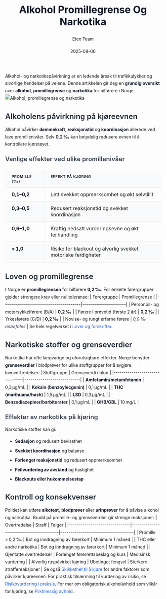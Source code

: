 ﻿---
title: "Alkohol Promillegrense Og Narkotika"
date: 2025-08-06
draft: false
author: "Eteo Team"
description: "Guide to Alkohol Promillegrense Og Narkotika for Norwegian driving theory exam."
categories: ["Driving Theory"]
tags: ["driving", "theory", "safety"]
featured_image: "/blog/alkohol-promillegrense-og-narkotika/alkohol-promillegrense-og-narkotika-image.svg"
---
<style>
/* Base text styling */
.article-content {
  font-family: 'Inter', -apple-system, BlinkMacSystemFont, 'Segoe UI', Roboto, Oxygen, Ubuntu, Cantarell, 'Open Sans', 'Helvetica Neue', sans-serif;
  line-height: 1.6;
  color: #1f2937;
  font-size: 16px;
}
/* Headers */
h1 {
  font-size: 2rem;
  font-weight: 700;
  margin: 2rem 0 1.5rem;
  color: #111827;
}
h2 {
  font-size: 1.5rem;
  font-weight: 600;
  margin: 2rem 0 1rem;
  color: #1f2937;
}
h3 {
  font-size: 1.25rem;
  font-weight: 600;
  margin: 1.5rem 0 0.75rem;
  color: #374151;
}
/* Paragraphs */
p {
  margin: 1rem 0;
  line-height: 1.7;
}
/* Lists */
ul, ol {
  margin: 1rem 0;
  padding-left: 2rem;
}
li {
  margin-bottom: 0.5rem;
  line-height: 1.6;
}
ul {
  list-style-type: disc;
}
ol {
  list-style-type: decimal;
}
/* Bold and emphasis text */
strong, b {
  font-weight: 700 !important;
  color: #111827;
}
em, i {
  font-style: italic;
  color: #374151;
}
strong em, b i, em strong, i b {
  font-weight: 700 !important;
  font-style: italic;
  color: #111827;
}
/* Links */
a {
  color: #2563eb;
  text-decoration: none;
  transition: color 0.2s ease;
}
a:hover {
  color: #1d4ed8;
  text-decoration: underline;
}
/* Code blocks */
pre, code {
  font-family: 'SFMono-Regular', Consolas, 'Liberation Mono', Menlo, monospace;
  background-color: #f3f4f6;
  border-radius: 0.375rem;
  font-size: 0.875em;
}
pre {
  padding: 1rem;
  overflow-x: auto;
  margin: 1rem 0;
}
code {
  padding: 0.2em 0.4em;
}
/* Blockquotes */
blockquote {
  border-left: 4px solid #e5e7eb;
  margin: 1.5rem 0;
  padding: 0.75rem 1rem 0.75rem 1.5rem;
  background-color: #f9fafb;
  color: #4b5563;
  font-style: italic;
}
/* Tables */
table {
  margin: 1.5rem auto !important;
  border-collapse: collapse !important;
  width: 100% !important;
  max-width: 100%;
  box-shadow: 0 1px 3px rgba(0,0,0,0.1) !important;
  border-radius: 0.5rem !important;
  overflow: hidden !important;
  border: 1px solid #e5e7eb !important;
  display: table !important;
}
th, td {
  padding: 0.75rem 1.25rem !important;
  text-align: left !important;
  border: 1px solid #e5e7eb !important;
  vertical-align: top;
}
th {
  background-color: #f9fafb !important;
  font-weight: 600 !important;
  color: #111827 !important;
  text-transform: uppercase !important;
  font-size: 0.75rem !important;
  letter-spacing: 0.05em !important;
}
tr:nth-child(even) {
  background-color: #f9fafb !important;
}
tr:hover {
  background-color: #f3f4f6 !important;
}
/* Responsive adjustments */
@media (max-width: 768px) {
  .article-content {
    font-size: 15px;
  }
  h1 { font-size: 1.75rem; }
  h2 { font-size: 1.375rem; }
  h3 { font-size: 1.125rem; }
  table {
    display: block !important;
    overflow-x: auto !important;
    -webkit-overflow-scrolling: touch;
  }
}
</style>
Alkohol- og narkotikapåvirkning er en ledende årsak til trafikkulykker og alvorlige hendelser på veiene. Denne artikkelen gir deg en **grundig oversikt** over **alkohol**, **promillegrense** og **narkotika** for bilførere i Norge.
![Alkohol, promillegrense og narkotika](/blog/alkohol-promillegrense-og-narkotika/alkohol-promillegrense-og-narkotika-image.svg)
## Alkoholens påvirkning på kjøreevnen
Alkohol påvirker **dømmekraft**, **reaksjonstid** og **koordinasjon** allerede ved lave promillenivåer. Selv **0,2 ‰** kan betydelig redusere evnen til å kontrollere kjøretøyet.
### Vanlige effekter ved ulike promillenivåer
| Promille (‰) | Effekt på kjøring                                     |
|--------------|-------------------------------------------------------|
| **0,1–0,2**  | Lett svekket oppmerksomhet og økt selvtillit           |
| **0,3–0,5**  | Redusert reaksjonstid og svekket koordinasjon          |
| **0,6–1,0**  | Kraftig nedsatt vurderingsevne og økt feilhandling     |
| **> 1,0**    | Risiko for blackout og alvorlig svekket motoriske ferdigheter |
## Loven og promillegrense
I Norge er **promillegrensen** for bilførere **0,2 ‰**. For enkelte førergrupper gjelder strengere krav eller nulltoleranse:
| Førergruppe                           | Promillegrense       |
|---------------------------------------|----------------------|
| Personbil- og motorsykkelførere (B/A) | **0,2 ‰**            |
| Førere i prøvetid (første 2 år)       | **0,2 ‰**            |
| Yrkesførere (C/D)                     | **0,2 ‰**            |
| Novise- og tungt erfarne førere       | *0,0 ‰ anbefales*    |
Se hele regelverket i [Lover og forskrifter](/blogs/teori/lover-og-forskrifter "Lover og forskrifter - Oversikt over norske trafikklover og forskrifter").
## Narkotiske stoffer og grenseverdier
Narkotika har ofte langvarige og uforutsigbare effekter. Norge benytter **grenseverdier** i blodprøver for ulike stoffgrupper for å avgjøre lovovertredelser.
| Stoffgruppe                    | Grenseverdi i blod         |
|--------------------------------|----------------------------|
| **Amfetamin/metamfetamin**     | 0,3 µg/mL                  |
| **Kokain (benzoylecgonin)**    | 0,1 µg/mL                  |
| **THC (marihuana/hash)**       | 1,5 µg/mL                  |
| **LSD**                        | 0,3 µg/mL                  |
| **Benzodiazepiner/barbiturater** | 0,1 µg/mL                |
| **GHB/GBL**                    | 10 mg/L                    |
### Effekter av narkotika på kjøring
Narkotiske stoffer kan gi:
* **Sedasjon** og redusert bevissthet
* **Svekket koordinasjon** og balanse
* **Forlenget reaksjonstid** og redusert oppmerksomhet
* **Feilvurdering av avstand** og hastighet
* **Blackouts eller hukommelsestap**
## Kontroll og konsekvenser
Politiet kan utføre **alkotest**, **blodprøver** eller **urinprøver** for å påvise alkohol og narkotika. Brudd på promille- og grenseverdier gir strenge reaksjoner:
| Overtredelse                  | Straff                                  | Følger                              |
|-------------------------------|-----------------------------------------|-------------------------------------|
| Promille > 0,2 ‰              | Bot og inndragning av førerkort         | Minimum 1 måned                     |
| THC eller andre narkotika     | Bot og inndragning av førerkort         | Minimum 1 måned                     |
| Gjentatte overtredelser       | Forlenget førerrettsbeslag og kurs      | Medisinsk vurdering                 |
| Alvorlig ruspåvirket kjøring  | Ubetinget fengsel                       | Sterkere straffereaksjoner          |
Se også [Skikkethet til å kjøre](/blogs/teori/skikkethet-til-a-kjore "Skikkethet til å kjøre (alkohol, stress, sykdom, søvn m.m) - Vegtrafikkloven § 21") for andre faktorer som påvirker kjøreevnen.
For praktisk tilnærming til vurdering av risiko, se [Risikovurdering i praksis](/blogs/teori/risikovurdering-i-praksis "Risikovurdering i praksis - Praktisk risikovurdering i trafikken").
For mer om obligatorisk alkoholavhold som vilkår for kjøring, se [Pliktmessig avhold](/blogs/teori/pliktmessig-avhold "Pliktmessig avhold").